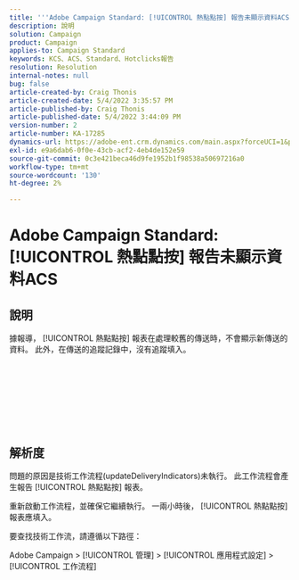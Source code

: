```yaml
---
title: '''Adobe Campaign Standard: [!UICONTROL 熱點點按] 報告未顯示資料ACS'
description: 說明
solution: Campaign
product: Campaign
applies-to: Campaign Standard
keywords: KCS、ACS、Standard、Hotclicks報告
resolution: Resolution
internal-notes: null
bug: false
article-created-by: Craig Thonis
article-created-date: 5/4/2022 3:35:57 PM
article-published-by: Craig Thonis
article-published-date: 5/4/2022 3:44:09 PM
version-number: 2
article-number: KA-17285
dynamics-url: https://adobe-ent.crm.dynamics.com/main.aspx?forceUCI=1&pagetype=entityrecord&etn=knowledgearticle&id=263c22df-bfcb-ec11-a7b5-6045bd00dbbc
exl-id: e9a6dab6-0f0e-43cb-acf2-4eb4de152e59
source-git-commit: 0c3e421beca46d9fe1952b1f98538a50697216a0
workflow-type: tm+mt
source-wordcount: '130'
ht-degree: 2%

---
```


# Adobe Campaign Standard: [!UICONTROL 熱點點按] 報告未顯示資料ACS

## 說明

據報導， [!UICONTROL 熱點點按] 報表在處理較舊的傳送時，不會顯示新傳送的資料。 此外，在傳送的追蹤記錄中，沒有追蹤填入。<br><br> <br><br>

 <br>

<br><br>

## 解析度


問題的原因是技術工作流程(updateDeliveryIndicators)未執行。 此工作流程會產生報告 [!UICONTROL 熱點點按] 報表。

重新啟動工作流程，並確保它繼續執行。 一兩小時後， [!UICONTROL 熱點點按] 報表應填入。



要查找技術工作流，請遵循以下路徑：

Adobe Campaign > [!UICONTROL 管理] > [!UICONTROL 應用程式設定] > [!UICONTROL 工作流程]
